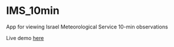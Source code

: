 # IMS_10min
App for viewing Israel Meteorological Service 10-min observations

Live demo [here](https://michaeldorman.shinyapps.io/IMS_10min/)

